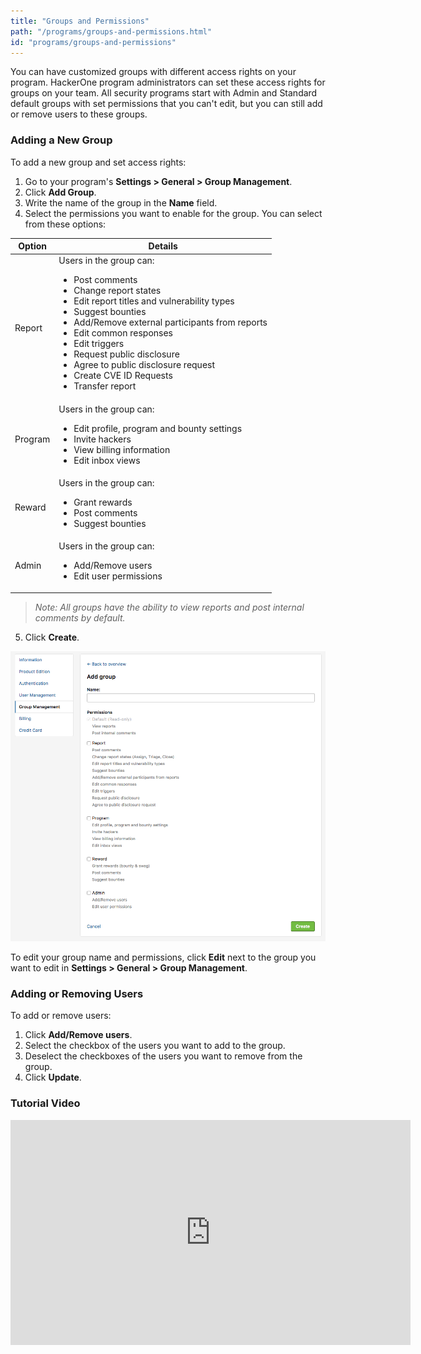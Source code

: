 ```yaml
---
title: "Groups and Permissions"
path: "/programs/groups-and-permissions.html"
id: "programs/groups-and-permissions"
---
```


You can have customized groups with different access rights on your program. HackerOne program administrators can set these access rights for groups on your team. All security programs start with Admin and Standard default groups with set permissions that you can't edit, but you can still add or remove users to these groups.

### Adding a New Group
To add a new group and set access rights:
1. Go to your program's **Settings > General > Group Management**.
2. Click **Add Group**.
3. Write the name of the group in the **Name** field.
4. Select the permissions you want to enable for the group. You can select from these options:

Option | Details
------ | ------
Report | Users in the group can: <ul><li>Post comments</li><li>Change report states</li><li>Edit report titles and vulnerability types</li><li>Suggest bounties</li><li>Add/Remove external participants from reports</li><li>Edit common responses</li><li>Edit triggers</li><li>Request public disclosure</li><li>Agree to public disclosure request</li><li>Create CVE ID Requests</li><li>Transfer report</li>
Program | Users in the group can: <ul><li>Edit profile, program and bounty settings</li><li>Invite hackers</li><li>View billing information</li><li>Edit inbox views</li>
Reward | Users in the group can: <ul><li>Grant rewards</li><li>Post comments</li><li>Suggest bounties</li>
Admin | Users in the group can: <ul><li>Add/Remove users</li><li>Edit user permissions</li>

><i>Note: All groups have the ability to view reports and post internal comments by default.</i>

5. Click **Create**.

![user group](./images/user-group.png)

To edit your group name and permissions, click **Edit** next to the group you want to edit in **Settings > General > Group Management**.

### Adding or Removing Users
To add or remove users:
1. Click **Add/Remove users**.
2. Select the checkbox of the users you want to add to the group.
3. Deselect the checkboxes of the users you want to remove from the group.
3. Click **Update**.  

### Tutorial Video
<iframe id="ytplayer" type="text/html" width="640" height="360" src="https://www.youtube-nocookie.com/embed/4yQnKcBWIjI?rel=0&autoplay=0&origin={{ site.url }}" frameborder="0"></iframe>
